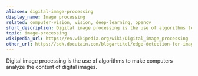 ```yaml
---
aliases: digital-image-processing
display_name: Image processing
related: computer-vision, vision, deep-learning, opencv
short_description: Digital image processing is the use of algorithms to make computers understand the image content.
topic: image-processing
wikipedia_url: https://en.wikipedia.org/wiki/Digital_image_processing
other_url: https://sdk.docutain.com/blogartikel/edge-detection-for-image-processing
---
```

Digital image processing is the use of algorithms to make computers analyze the content of digital images.
